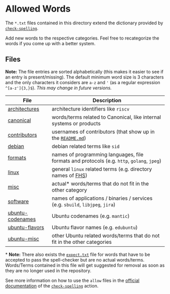 # Allowed Words

The `*.txt` files contained in this directory extend the dictionary provided by 
[`check-spelling`](https://github.com/check-spelling/check-spelling).

Add new words to the respective categories. Feel free to recategorize the words 
if you come up with a better system.

## Files

**Note:** The file entries are sorted alphabetically (this makes it easier to see if an entry is present/missing). The default minimum word size is 3 characters and the only characters it considers are `a-z` and `'` (as a regular expression `^[a-z']{3,}$`). *This may change in future versions.*

| File | Description |
| ---- | ----------- |
| [architectures](architectures.txt) | architecture identifiers like `riscv`  |
| [canonical](canonical.txt) | words/terms related to Canonical, like internal systems or products |
| [contributors](contributors.txt) | usernames of contributors (that show up in the [`README.md`](../../../../README.md))  |
| [debian](debian.txt) | debian related terms like `sid` |
| [formats](formats.txt) | names of programming languages, file formats and protocols (e.g. `http`, `golang`, `jpeg`) |
| [linux](linux.txt) | general `linux` related terms (e.g. directory names of [FHS](https://refspecs.linuxfoundation.org/fhs.shtml)) |
| [misc](misc.txt) | actual\* words/terms that do not fit in the other category |
| [software](software.txt) | names of applications / binaries / services (e.g. `sbuild`, `libjpeg`, `jira`) |
| [ubuntu-codenames](ubuntu-codenames.txt) | Ubuntu codenames (e.g. `mantic`) |
| [ubuntu-flavors](ubuntu-flavors.txt) | Ubuntu flavor names (e.g. `edubuntu`) |
| [ubuntu-misc](ubuntu-misc.txt) | other Ubuntu related words/terms that do not fit in the other categories |

\* **Note:** There also exists the [`expect.txt`](../expect.txt) file for words that have to be accepted to pass the spell-checker but are no actual words/terms. Words/Terms contained in this file will get suggested for removal as soon as they are no longer used in the repository.

See more information on how to use the `allow` files in the [official documentation](https://github.com/check-spelling/check-spelling/wiki/Configuration#allow) of the [`check-spelling`](https://github.com/check-spelling/check-spelling) action.
